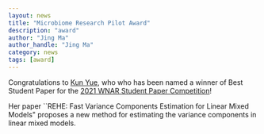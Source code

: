 ```yaml
---
layout: news
title: "Microbiome Research Pilot Award"
description: "award"
author: "Jing Ma"
author_handle: "Jing Ma"
category: news
tags: [award]
---
```


Congratulations to [Kun Yue](team/kunyue), who who has been named a winner of Best Student Paper for the [2021 WNAR Student Paper Competition](http://www.wnar.org/resources/Documents/WNAR_2021_student_competition.pdf)!

Her paper ``REHE: Fast Variance Components Estimation for Linear Mixed Models" proposes a new method for estimating the variance components in linear mixed models.